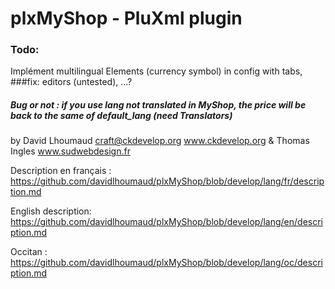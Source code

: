 # plxMyShop - PluXml plugin
### Todo: 
Implément multilingual Elements (currency symbol) in config with tabs, 
###fix: 
editors (untested),
 ...?
##### Bug or not : if you use lang not translated in MyShop, the price will be back to the same of default_lang (need Translators)

by David Lhoumaud craft@ckdevelop.org www.ckdevelop.org
& Thomas Ingles www.sudwebdesign.fr

Description en français :
https://github.com/davidlhoumaud/plxMyShop/blob/develop/lang/fr/description.md

English description:
https://github.com/davidlhoumaud/plxMyShop/blob/develop/lang/en/description.md

Occitan :
https://github.com/davidlhoumaud/plxMyShop/blob/develop/lang/oc/description.md
